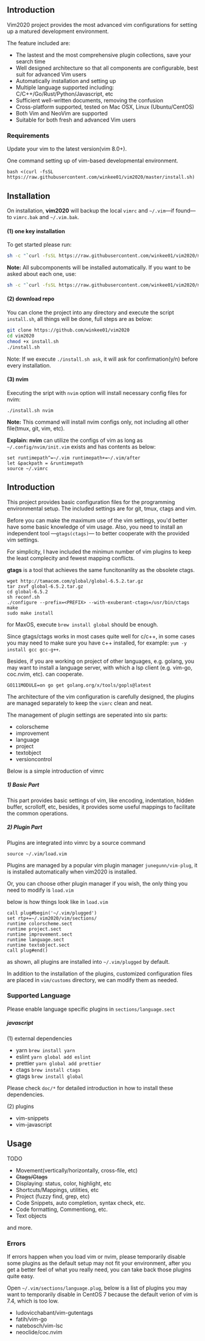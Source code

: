 ## Introduction
Vim2020 project provides the most advanced vim configurations for setting up a matured development environment.

The feature included are:
- The lastest and the most comprehensive plugin collections, save your search time
- Well designed architecture so that all components are configurable, best suit for advanced Vim users
- Automatically installation and setting up
- Multiple language supported including: C/C++/Go/Rust/Python/Javascript, etc
- Sufficient well-written documents, removing the confusion
- Cross-platform supported, tested on Mac OSX, Linux (Ubuntu/CentOS)
- Both Vim and NeoVim are supported
- Suitable for both fresh and advanced Vim users

### Requirements
Update your vim to the latest version(vim 8.0+).

One command setting up of vim-based developmental environment.

```shell
bash <(curl -fsSL https://raw.githubusercontent.com/winkee01/vim2020/master/install.sh)
```

## Installation

On installation, **vim2020** will backup the local `vimrc` and `~/.vim`—if found—to `vimrc.bak` and `~/.vim.bak`.

#### (1) one key installation
To get started please run:

```bash
sh -c "`curl -fsSL https://raw.githubusercontent.com/winkee01/vim2020/master/install.sh`"
```
**Note:** All subcomponents will be installed automatically. If you want to be asked
about each one, use:

```bash
sh -c "`curl -fsSL https://raw.githubusercontent.com/winkee01/vim2020/master/install.sh`" -s ask
```

#### (2) download repo
You can clone the project into any directory and execute the script `install.sh`, all things will be done, full steps are as below:

```bash
git clone https://github.com/winkee01/vim2020
cd vim2020
chmod +x install.sh
./install.sh
```

Note:
If we execute `./install.sh ask`, it will ask for confirmation(y/n) before every installation.

#### (3) nvim
Executing the sript with `nvim` option will install necessary config files for nvim:

```shell
./install.sh nvim
```

**Note:**
This command will install nvim configs only, not including all other file(tmux, git, vim, etc).

**Explain:**
**nvim** can utilize the configs of vim as long as `~/.config/nvim/init.vim` exists and has contents as below:

```shell
set runtimepath^=~/.vim runtimepath+=~/.vim/after
let &packpath = &runtimepath
source ~/.vimrc
```

## Introduction
This project provides basic configuration files for the programming environmental setup. The included settings are for git, tmux, ctags and vim.

Before you can make the maximum use of the vim settings, you'd better have some basic knowledge of vim usage. Also, you need to install an independent tool —`gtags(ctags)`— to better cooperate with the provided vim settings.

For simplicity, I have included the minimun number of vim plugins to keep the least complecity and fewest mapping conflicts.


**gtags** is a tool that achieves the same funcitonanlity as the obsolete ctags.

```shell
wget http://tamacom.com/global/global-6.5.2.tar.gz
tar zxvf global-6.5.2.tar.gz
cd global-6.5.2
sh reconf.sh
./configure --prefix=<PREFIX> --with-exuberant-ctags=/usr/bin/ctags
make
sudo make install
```

for MaxOS, execute `brew install global` should be enough.

Since gtags/ctags works in most cases quite well for c/c++, in some cases you may need to make sure you have c++ installed, for example: `yum -y install gcc gcc-g++`.

Besides, if you are working on project of other languages, e.g. golang, you may want to install a language server, with which a lsp client (e.g. vim-go, coc.nvim, etc). can cooperate.

```shell
GO111MODULE=on go get golang.org/x/tools/gopls@latest
```

The architecture of the vim configuration is carefully designed, the plugins are managed separately to keep the `vimrc` clean and neat.


The management of plugin settings are seperated into six parts:

- colorscheme
- improvement
- language
- project
- textobject
- versioncontrol

Below is a simple introduction of vimrc

##### 1) Basic Part
This part provides basic settings of vim, like encoding, indentation, hidden buffer, scrolloff, etc, besides, it provides some useful mappings to facilitate the common operations.


##### 2) Plugin Part
Plugins are integrated into vimrc by a source command

```shell
source ~/.vim/load.vim
```

Plugins are managed by a popular vim plugin manager `junegunn/vim-plug`, it is installed automatically when vim2020 is installed.

Or, you can choose other plugin manager if you wish, the only thing you need to modify is `load.vim`

below is how things look like in `load.vim`

```shell
call plug#begin('~/.vim/plugged')
set rtp+=~/.vim2020/vim/sections/
runtime colorscheme.sect
runtime project.sect
runtime improvement.sect
runtime language.sect
runtime textobject.sect
call plug#end()
```

as shown, all plugins are installed into `~/.vim/plugged` by default.

In addition to the installation of the plugins, customized configuration files are placed in `vim/customs` directory, we can modify them as needed.


### Supported Language

Please enable language specific plugins in `sections/language.sect`

##### javascript

(1) external dependencies

- yarn `brew install yarn`
- eslint `yarn global add eslint`
- prettier `yarn global add prettier`
- ctags `brew install ctags`
- gtags `brew install global`

Please check `doc/*` for detailed introduction in how to install these dependencies.

(2) plugins

- vim-snippets
- vim-javascript


## Usage

TODO

- Movement(vertically/horizontally, cross-file, etc)
- <del>Ctags/Gtags</del>
- Displaying: status, color, highlight, etc
- Shortcuts/Mappings, utilities, etc
- Project (fuzzy find, grep, etc)
- Code Snippets, auto completion, syntax check, etc.
- Code formatting, Commentiong, etc.
- Text objects

and more.


### Errors
If errors happen when you load vim or nvim, please temporarily disable some plugins as the default setup may not fit your environment, after you get a better feel of what you really need, you can take back those plugins quite easy.

Open `~/.vim/sections/language.plug`, below is a list of plugins you may want to temporarily disable in CentOS 7 because the default verion of vim is 7.4, which is too low.

- ludovicchabant/vim-gutentags
- fatih/vim-go
- natebosch/vim-lsc
- neoclide/coc.nvim

















